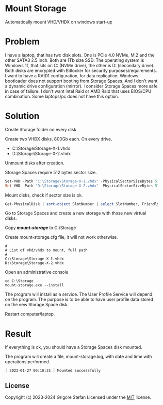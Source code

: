 # Mount Storage

Automatically mount VHD/VHDX on windows start-up

# Problem

I have a laptop, that has two disk slots. One is PCIe 4.0 NVMe, M.2 and the other SATA3 2.5 inch. Both are 1Tb size SSD.
The operating system is Windows 11, that sits on C: (NVMe drive), the other is D: (secondary drive).
Both disks are encrypted with Bitlocker for security purposes/requirements.
I want to have a RAID1 configuration, for data replication.
Windows bootloader does not support booting from Storage Spaces. And I don't want a dynamic drive configuration (mirror). I consider Storage Spaces more safe in case of failure.
I don't want Intel Raid or AMD Raid that uses BIOS/CPU combination. Some laptops/pc does not have this option.

# Solution

Create Storage folder on every disk.

Create two VHDX disks, 800Gb each. On every drive.
- C:\Storage\Storage-X-1.vhdx
- D:\Storage\Storage-X-2.vhdx

Unmount disks after creation.

Storage Spaces require 512 bytes sector size.

```powershell
Set-VHD -Path "C:\Storage\Storage-X-1.vhdx" -PhysicalSectorSizeBytes 512
Set-VHD -Path "D:\Storage\Storage-X-2.vhdx" -PhysicalSectorSizeBytes 512
```

Mount disks, check if sector size is ok.

```powershell
Get-PhysicalDisk | sort-object SlotNumber | select SlotNumber, FriendlyName, Manufacturer, Model, PhysicalSectorSize, LogicalSectorSize | ft
```

Go to Storage Spaces and create a new storage with those new virtual disks.

Copy ***mount-storage*** to C:\Storage

Create mount-storage.cfg file, it will not work otherwise.

```
#
# List of vhd/vhdx to mount, full path
#
C:\Storage\Storage-X-1.vhdx
D:\Storage\Storage-X-2.vhdx
```

Open an administrative console

```
cd C:\Storage
mount-storage.exe --install
```

The program will install as a service.
The User Profile Service will depend on the program.
The purpose is to be able to have user profile data stored on the new Storage Space disk.

Restart computer/laptop.

# Result

If everything is ok, you should have a Storage Spaces disk mounted.

The program will create a file, mount-storage.log, with date and time with operations performed.

```
[ 2023-01-27 00:18:35 ] Mounted successfully
```

## License

Copyright (c) 2023-2024 Grigore Stefan
Licensed under the [MIT](LICENSE) license.
